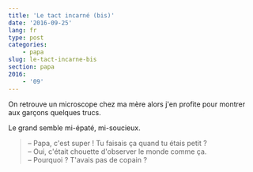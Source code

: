 ```yaml
---
title: 'Le tact incarné (bis)'
date: '2016-09-25'
lang: fr
type: post
categories:
    - papa
slug: le-tact-incarne-bis
section: papa
2016:
    - '09'
---
```


On retrouve un microscope chez ma mère alors j'en profite pour montrer aux garçons quelques trucs.

<!--more-->

Le grand semble mi-épaté, mi-soucieux.

> – Papa, c'est super ! Tu faisais ça quand tu étais petit ?  
> – Oui, c'était chouette d'observer le monde comme ça.  
> – Pourquoi ? T'avais pas de copain ?